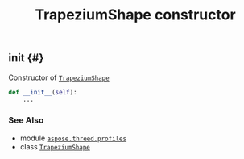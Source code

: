 ﻿---
title: TrapeziumShape constructor
second_title: Aspose.3D for Python via .NET API References
description: 
type: docs
weight: 10
url: /python-net/aspose.threed.profiles/trapeziumshape/__init__/
is_root: false
---

## __init__ {#}

Constructor of [`TrapeziumShape`](/3d/python-net/aspose.threed.profiles/trapeziumshape)



```python
def __init__(self):
    ...
```





### See Also
* module [`aspose.threed.profiles`](../../)
* class [`TrapeziumShape`](/3d/python-net/aspose.threed.profiles/trapeziumshape)
